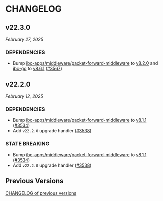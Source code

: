 # CHANGELOG

## v22.3.0

*February 27, 2025*

### DEPENDENCIES
- Bump [ibc-apps/middleware/packet-forward-middleware](https://github.com/cosmos/ibc-apps/tree/main/middleware/packet-forward-middleware) to
    [v8.2.0](https://github.com/cosmos/ibc-apps/releases/tag/middleware%2Fpacket-forward-middleware%2Fv8.2.0) and
    [ibc-go](https://github.com/cosmos/ibc-go) to [v8.6.1](https://github.com/cosmos/ibc-go/releases/tag/v8.6.1)
    ([\#3567](https://github.com/cosmos/gaia/pull/3567))

## v22.2.0

*February 12, 2025*

### DEPENDENCIES
- Bump [ibc-apps/middleware/packet-forward-middleware](https://github.com/cosmos/ibc-apps/tree/main/middleware/packet-forward-middleware) to
    [v8.1.1](https://github.com/cosmos/ibc-apps/releases/tag/middleware%2Fpacket-forward-middleware%2Fv8.1.1)
    ([\#3534](https://github.com/cosmos/gaia/pull/3534))
- Add `v22.2.0` upgrade handler ([\#3538](https://github.com/cosmos/gaia/pull/3538))

### STATE BREAKING

- Bump [ibc-apps/middleware/packet-forward-middleware](https://github.com/cosmos/ibc-apps/tree/main/middleware/packet-forward-middleware) to
    [v8.1.1](https://github.com/cosmos/ibc-apps/releases/tag/middleware%2Fpacket-forward-middleware%2Fv8.1.1)
    ([\#3534](https://github.com/cosmos/gaia/pull/3534))
- Add `v22.2.0` upgrade handler ([\#3538](https://github.com/cosmos/gaia/pull/3538))

## Previous Versions

[CHANGELOG of previous versions](https://github.com/cosmos/gaia/blob/main/CHANGELOG.md)
